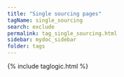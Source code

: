 ```yaml
---
title: "Single sourcing pages"
tagName: single_sourcing
search: exclude
permalink: tag_single_sourcing.html
sidebar: mydoc_sidebar
folder: tags
---
```

{% include taglogic.html %}

